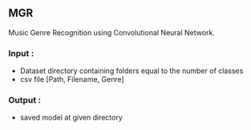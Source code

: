 ## MGR
Music Genre Recognition using Convolutional Neural Network.  
### Input :
- Dataset directory containing folders equal to the number of classes
- csv file [Path, Filename, Genre]  
### Output :
- saved model at given directory
